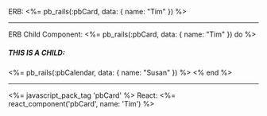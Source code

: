 ERB:
<%= pb_rails(:pbCard, data: { name: "Tim" }) %>


<hr/>


ERB Child Component:
<%= pb_rails(:pbCard, data: { name: "Tim" }) do %>
  <h5>THIS IS A CHILD:</h5>
  <%= pb_rails(:pbCalendar, data: { name: "Susan" }) %>
<% end %>


<hr/>


<%= javascript_pack_tag 'pbCard' %>
React: <%= react_component('pbCard', name: 'Tim') %>
